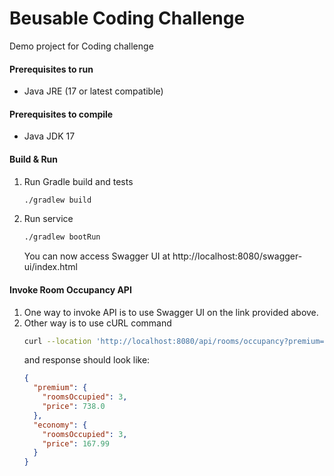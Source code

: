 # Beusable Coding Challenge
Demo project for Coding challenge

#### Prerequisites to run
- Java JRE (17 or latest compatible)

#### Prerequisites to compile
- Java JDK 17

#### Build & Run

1. Run Gradle build and tests
    ```bash
   ./gradlew build
   ```
2. Run service
    ```bash
    ./gradlew bootRun
    ```
   You can now access Swagger UI at http://localhost:8080/swagger-ui/index.html

#### Invoke Room Occupancy API

1. One way to invoke API is to use Swagger UI on the link provided above.
2. Other way is to use cURL command
    ```bash
    curl --location 'http://localhost:8080/api/rooms/occupancy?premium=3&economy=3'
    ```
   and response should look like:
    ```json
    {
      "premium": {
        "roomsOccupied": 3,
        "price": 738.0
      },
      "economy": {
        "roomsOccupied": 3,
        "price": 167.99
      }
    }
    ```